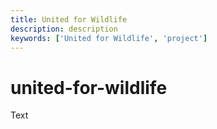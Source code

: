 ```yaml
---
title: United for Wildlife
description: description
keywords: ['United for Wildlife', 'project']
---
```


# united-for-wildlife

Text
